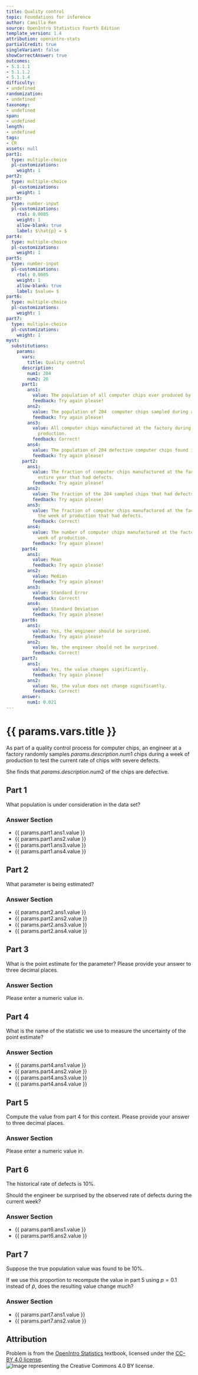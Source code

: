 ```yaml
---
title: Quality control
topic: Foundations for inference
author: Camilla Ren
source: OpenIntro Statistics Fourth Edition
template_version: 1.4
attribution: openintro-stats
partialCredit: true
singleVariant: false
showCorrectAnswer: true
outcomes:
- 5.1.1.1
- 5.1.1.2
- 5.1.1.4
difficulty:
- undefined
randomization:
- undefined
taxonomy:
- undefined
span:
- undefined
length:
- undefined
tags:
- CR
assets: null
part1:
  type: multiple-choice
  pl-customizations:
    weight: 1
part2:
  type: multiple-choice
  pl-customizations:
    weight: 1
part3:
  type: number-input
  pl-customizations:
    rtol: 0.0005
    weight: 1
    allow-blank: true
    label: $\hat{p} = $
part4:
  type: multiple-choice
  pl-customizations:
    weight: 1
part5:
  type: number-input
  pl-customizations:
    rtol: 0.0005
    weight: 1
    allow-blank: true
    label: $value= $
part6:
  type: multiple-choice
  pl-customizations:
    weight: 1
part7:
  type: multiple-choice
  pl-customizations:
    weight: 1
myst:
  substitutions:
    params:
      vars:
        title: Quality control
      description:
        num1: 204
        num2: 26
      part1:
        ans1:
          value: The population of all computer chips ever produced by the factory.
          feedback: Try again please!
        ans2:
          value: The population of 204  computer chips sampled during a week of production.
          feedback: Try again please!
        ans3:
          value: All computer chips manufactured at the factory during the week of
            production.
          feedback: Correct!
        ans4:
          value: The population of 204 defective computer chips found in the sample.
          feedback: Try again please!
      part2:
        ans1:
          value: The fraction of computer chips manufactured at the factory over the
            entire year that had defects.
          feedback: Try again please!
        ans2:
          value: The fraction of the 204 sampled chips that had defects.
          feedback: Try again please!
        ans3:
          value: The fraction of computer chips manufactured at the factory during
            the week of production that had defects.
          feedback: Correct!
        ans4:
          value: The number of computer chips manufactured at the factory during the
            week of production.
          feedback: Try again please!
      part4:
        ans1:
          value: Mean
          feedback: Try again please!
        ans2:
          value: Median
          feedback: Try again please!
        ans3:
          value: Standard Error
          feedback: Correct!
        ans4:
          value: Standard Deviation
          feedback: Try again please!
      part6:
        ans1:
          value: Yes, the engineer should be surprised.
          feedback: Try again please!
        ans2:
          value: No, the engineer should not be surprised.
          feedback: Correct!
      part7:
        ans1:
          value: Yes, the value changes significantly.
          feedback: Try again please!
        ans2:
          value: No, the value does not change significantly.
          feedback: Correct!
      answer:
        num1: 0.021
---
```

# {{ params.vars.title }}
As part of a quality control process for computer chips, an engineer at a factory randomly samples ${{ params.description.num1 }}$ chips during a week of production to test the current rate of chips with severe defects.

She finds that ${{ params.description.num2 }}$ of the chips are defective.

## Part 1

What population is under consideration in the data set?

### Answer Section

- {{ params.part1.ans1.value }}
- {{ params.part1.ans2.value }}
- {{ params.part1.ans3.value }}
- {{ params.part1.ans4.value }}

## Part 2

What parameter is being estimated?

### Answer Section

- {{ params.part2.ans1.value }}
- {{ params.part2.ans2.value }}
- {{ params.part2.ans3.value }}
- {{ params.part2.ans4.value }}

## Part 3

What is the point estimate for the parameter? Please provide your answer to three decimal places.

### Answer Section

Please enter a numeric value in.

## Part 4

What is the name of the statistic we use to measure the uncertainty of the point estimate?

### Answer Section

- {{ params.part4.ans1.value }}
- {{ params.part4.ans2.value }}
- {{ params.part4.ans3.value }}
- {{ params.part4.ans4.value }}

## Part 5

Compute the value from part 4 for this context. Please provide your answer to three decimal places.

### Answer Section

Please enter a numeric value in.

## Part 6

The historical rate of defects is 10%.

Should the engineer be surprised by the observed rate of defects during the current week?

### Answer Section

- {{ params.part6.ans1.value }}
- {{ params.part6.ans2.value }}

## Part 7

Suppose the true population value was found to be 10%.

If we use this proportion to recompute the value in part 5 using $p = 0.1$ instead of $\hat{p}$, does the resulting value change much?

### Answer Section

- {{ params.part7.ans1.value }}
- {{ params.part7.ans2.value }}

## Attribution

Problem is from the [OpenIntro Statistics](https://openintro.org/book/os/) textbook, licensed under the [CC-BY 4.0 license](https://creativecommons.org/licenses/by/4.0/).<br>![Image representing the Creative Commons 4.0 BY license.](https://raw.githubusercontent.com/firasm/bits/master/by.png)